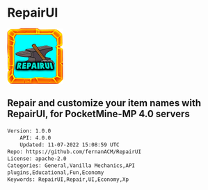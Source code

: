 # RepairUI
<img src="https://raw.githubusercontent.com/fernanACM/RepairUI/b3918aef566e7db0f2101f8af5cd85f6aef98777/icon-repairui.png" width="128" height="128" />

## Repair and customize your item names with RepairUI, for PocketMine-MP 4.0 servers
```properties
Version: 1.0.0
    API: 4.0.0
    Updated: 11-07-2022 15:08:59 UTC
Repo: https://github.com/fernanACM/RepairUI
License: apache-2.0
Categories: General,Vanilla Mechanics,API plugins,Educational,Fun,Economy
Keywords: RepairUI,Repair,UI,Economy,Xp
```